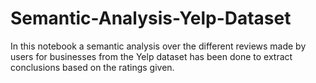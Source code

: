 # Semantic-Analysis-Yelp-Dataset
In this notebook a semantic analysis over the different reviews made by users for businesses from the Yelp dataset has been done to extract conclusions based on the ratings given. 
